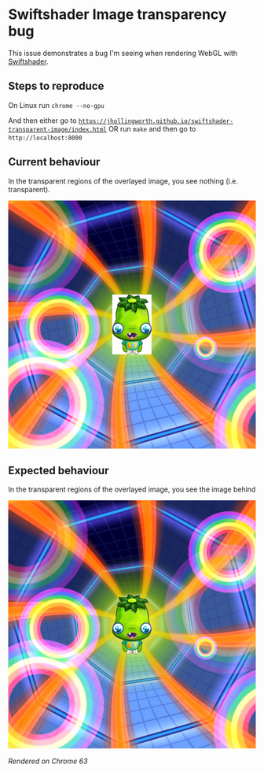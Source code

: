 # Swiftshader Image transparency bug

This issue demonstrates a bug I'm seeing when rendering WebGL with [Swiftshader](https://github.com/google/swiftshader/).

## Steps to reproduce

On Linux run `chrome --no-gpu`

And then either go to [`https://jhollingworth.github.io/swiftshader-transparent-image/index.html`](https://jhollingworth.github.io/swiftshader-transparent-image/index.html) OR run `make` and then go to `http://localhost:8000`

## Current behaviour

In the transparent regions of the overlayed image, you see nothing (i.e. transparent).

![current-behavior](images/current-behaviour.png)

## Expected behaviour

In the transparent regions of the overlayed image, you see the image behind

![expected-behavior](images/expected-behaviour.png)

_Rendered on Chrome 63_
